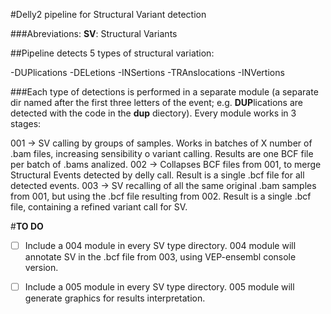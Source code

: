 #Delly2 pipeline for Structural Variant detection

###Abreviations:
**SV**: Structural Variants

##Pipeline detects 5 types of structural variation:

-DUPlications
-DELetions
-INSertions
-TRAnslocations
-INVertions

###Each type of detections is performed in a separate module (a separate dir named after the first three letters of the event; e.g. **DUP**lications are detected with the code in the **dup** diectory).
Every module works in 3 stages:

001 -> SV calling by groups of samples. Works in batches of X number of .bam files, increasing sensibility o variant calling. Results are one BCF file per batch of .bams analized.
002 -> Collapses BCF files from 001, to merge Structural Events detected by delly call. Result is a single .bcf file for all detected events.
003 -> SV recalling of all the same original .bam samples from 001, but using the .bcf file resulting from 002. Result is a single .bcf file, containing a refined variant call for SV.


#**TO DO**
- [ ] Include a 004 module in every SV type directory. 004 module will annotate SV in the .bcf file from 003, using VEP-ensembl console version.
- [ ] Include a 005 module in every SV type directory. 005 module will generate graphics for results interpretation.

